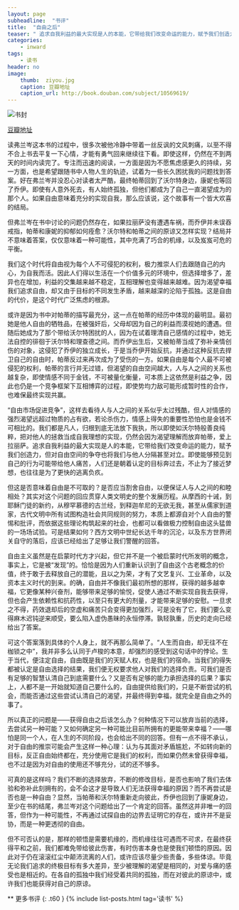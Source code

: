 ```yaml
---
layout: page
subheadline:  "书评"
title:  "自由之后"
teaser: " 追求自我利益的最大实现是人的本能，它带给我们改变命运的能力，赋予我们创造力，但对自由空间的争夺也将我们与他人分隔甚至对立。即使能够预见到自己的行为可能带给他人痛苦，人们还是朝着认定的目标奔过去，不止为了接近梦想，也往往是为了更快的逃离负疚。 "
categories:
    - inward
tags:
    - 读书
header: no
image:
    thumb:  ziyou.jpg
    caption: 豆瓣地址
    caption_url: http://book.douban.com/subject/10569619/
---
```


<img src="{{ site.url}}/images/ziyou.jpg" alt="书封">
<p><a href="http://book.douban.com/subject/10569619/">豆瓣地址</a></p>

读弗兰岑这本书的过程中，很多次被他冷静中带着一丝反讽的文风刺痛，以至不得不合上书去平复一下心情，才能有勇气回来继续往下看。即使这样，仍然在不到两天的时间内读完了。专注而迅速的阅读，一方面是因为不愿焦虑感更久的持续，另一方面，也是希望跟随书中人物人生的轨迹，试着为一些长久困扰我的问题找到答案。好在弗兰岑并没忍心对读者太严酷，最终帕蒂回到了沃尔特身边，康妮也等回了乔伊。即使有人意外死去，有人始终孤独，但他们都成为了自己一直渴望成为的那个人。如果自由意味着充分的实现自我，那么应该说，这个故事有一个皆大欢喜的结局。

但弗兰岑在书中讨论的问题仍然存在，如果拉丽萨没有遭遇车祸，而乔伊并未误吞戒指，帕蒂和康妮的抑郁如何痊愈？沃尔特和帕蒂之间的原谅又怎样实现？结局并不意味着答案，仅仅意味着一种可能性，其中充满了巧合的机缘，以及岌岌可危的平衡。

我们这个时代将自由视为每个人不可侵犯的权利，极力推崇人们去跟随自己的内心，为自我而活。因此人们得以生活在一个价值多元的环境中，但选择增多了，差异也在增加，利益的交集越来越不稳定，互相理解也变得越来越难。因为渴望幸福我们追求自由，却又由于目标的不同发生矛盾，越来越深的沦陷于孤独。这是自由的代价，是这个时代广泛焦虑的根源。

或许是因为书中对帕蒂的描写最充分，这一点在帕蒂的经历中体现的最明显。最初她是他人自由的牺牲品，在被强奸后，父母却因为自己的利益而漠视她的遭遇。但随后她成为了那个带给沃尔特困扰的人，因为在试着理清自己感情的过程中，她无法自控的徘徊于沃尔特和理查德之间。而乔伊出生后，又被帕蒂当成了弥补亲情创伤的对象，这侵犯了乔伊的独立成长，于是当乔伊开始反抗，并通过这种反抗去捍卫自己的自由时，帕蒂反过来再次成为了受伤的一方。如果自由是每个人最不可被侵犯的权利，帕蒂的言行并无过错，但渴望的自由空间越大，人与人之间的关系也越复杂，即使情感不同于金钱，不可被量化衡量，可本质上这依然是利益之争，因此也仍是一个竞争框架下互相博弈的过程，即使势均力敌可能形成暂时性的合作，也难保最终实现共赢。

“自由市场促进竞争”，这样去看待人与人之间的关系似乎太过残酷，但人对情感的强烈渴望远超过物质的占有欲，若论杀伤力，情感上得失的重要性恐怕也是金钱不可相比的。我们都是凡人，归根到底无法放下我执，所以即使如沃尔特般善良纯粹，把对他人的拯救当成自我理想的实现，仍然会因为渴望理解而放弃帕蒂，爱上拉丽萨。追求自我利益的最大实现是人的本能，它带给我们改变命运的能力，赋予我们创造力，但对自由空间的争夺也将我们与他人分隔甚至对立。即使能够预见到自己的行为可能带给他人痛苦，人们还是朝着认定的目标奔过去，不止为了接近梦想，也往往是为了更快的逃离负疚。

但这是否意味着自由是不可取的？是否应当割舍自由，以便保证人与人之间的和睦相处？其实对这个问题的回应贯穿人类文明史的整个发展历程。从摩西的十诫，到耶稣门徒的新约，从穆罕慕德的古兰经，到释迦牟尼的无欲无我，甚至从儒家到道家，古代文明中所有试图构造社会共同规则的努力，本质上都源自对个人自由的警惕和批评，而依据这些理论构筑起来的社会，也都可以看做极力控制自由这头猛兽的一场场试验。可是结果如何？西方文明中世纪长达千年的沉沦，以及东方世界闭关自守的落后，应该已经给出了足够让我们警醒的回答。

自由主义虽然是在启蒙时代方才兴起，但它并不是一个被启蒙时代所发明的概念，事实上，它是被“发现”的。恰恰是因为人们重新认识到了自由这个古老概念的价值，终于敢于去释放自己的潜能，且以之为荣，才有了文艺复兴、工业革命，以及资本主义时代的到来。的确，自由并不像我们最初所想的那样，获得的越多越幸福，它更像某种兴奋剂，能够带来足够的愉悦，促使人通过不断实现自我去获得，但也会产生依赖性和抗药性，以至只有更大的剂量，才能带来足够的安慰。一旦求之不得，药效退却后的空虚和痛苦只会变得更加强烈，可是没有了它，我们要么变得麻木迟钝逆来顺受，要么陷入虚伪愚昧的永恒停滞。孰轻孰重，历史的走向已经给出了答案。

可这个答案落到具体的个人身上，就不再那么简单了。“人生而自由，却无往不在枷锁之中”，我并非多么认同于卢梭的本意，却强烈的感受到这句话中的悖论。生于当代，便注定自由，自由既是我们的天赋人权，也是我们的宿命。当我们的得失都被认定是自由选择的结果，我们便无权要求他人对我们的选择负责。可我们是否有足够的智慧认清自己到底需要什么？又是否有足够的能力承担选择的后果？事实上，人都不是一开始就知道自己要什么的，自由提供给我们的，只是不断尝试的机会，而能否通过这些尝试认清自己的渴望，并最终得到幸福，就完全是自由之外的事了。

所以真正的问题是——获得自由之后该怎么办？何种情况下可以放弃当前的选择，去尝试另一种可能？又如何确定另一种可能比目前所拥有的更能带来幸福？——哪怕是同一个人，在人生的不同阶段，也会给出不同的回答。但有一点不得不承认，对于自由的推崇可能会产生这样一种心理：认为与其面对矛盾尴尬，不如转向新的目标，反正自由始终都在，充分使用它是我们的权利，而如果仍然未曾获得幸福，也不过是因为对自由的使用还不够充分，试的还不够多。

可真的是这样吗？我们不断的选择放弃，不断的修改目标，是否也影响了我们去体验和弥补此刻拥有的，会不会这才是导致人们无法获得幸福的原因？而不再尝试是否也是一种自由？显然，当帕蒂和沃尔特重新走向彼此，乔伊也回到了康妮身边，至少在书的结尾，弗兰岑对这个问题给出了一个肯定的回答。虽然这并非唯一的回答，但作为一种可能性，不再通过试探自由的边界去证明它的存在，或许并不是妥协，而是一种更透彻的自由。

但不可否认的是，那样的顿悟是需要机缘的，而机缘往往可遇而不可求，在最终获得平和之前，我们都难免带给彼此伤害，有时伤害本身也是使我们顿悟的原因。因此对于仍在滚滚红尘中颠沛流离的人们，或许应该尽量少些责备，多些体谅。毕竟无论我们追求的终极目标有多大差异，至少被理解的渴望是相同的，对爱与痛的感受也是相近的。在各自的孤独中我们经受着共同的孤独，而在对彼此的原谅中，或许我们也能获得对自己的原谅。


** 更多书评
{: .t60 }
{% include list-posts.html tag='读书' %}